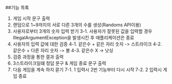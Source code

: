 ##기능 목록
1. 게임 시작 문구 출력
2. 랜덤으로 1~9까지의 서로 다른 3개의 수를 생성(Randoms API이용)
3. 사용자로부터 3개의 숫자 입력 받기
    3-1. 사용자가 잘못된 값을 입력할 경우 IllegalArgumentException을 발생시킨 후 애플리케이션은 종료
4. 사용자의 입력 값에 대한 검증
    4-1. 같은수 + 같은 자리 숫자 -> 스트라이크
    4-2. 같은수 + 다른 자리 숫자 -> 볼
    4-3. 같은수 X -> 낫싱
5. 검증 과정을 통한 결과 출력
6. 3스트라이크일떄 정답 문구 & 게임 종료 문구 출력
7. 다음 게임을 계속 하지 묻기
    7-1. 1 입력시 2번 기능부터 다시 시작
    7-2. 2 입력시 게임 종료